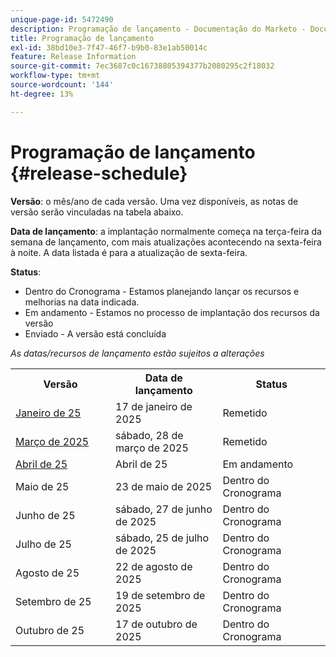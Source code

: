 ```yaml
---
unique-page-id: 5472490
description: Programação de lançamento - Documentação do Marketo - Documentação do produto
title: Programação de lançamento
exl-id: 38bd10e3-7f47-46f7-b9b0-83e1ab50014c
feature: Release Information
source-git-commit: 7ec3687c0c16738805394377b2080295c2f18032
workflow-type: tm+mt
source-wordcount: '144'
ht-degree: 13%

---
```


# Programação de lançamento {#release-schedule}

**Versão**: o mês/ano de cada versão. Uma vez disponíveis, as notas de versão serão vinculadas na tabela abaixo.

**Data de lançamento**: a implantação normalmente começa na terça-feira da semana de lançamento, com mais atualizações acontecendo na sexta-feira à noite. A data listada é para a atualização de sexta-feira.

**Status**:

* Dentro do Cronograma - Estamos planejando lançar os recursos e melhorias na data indicada.
* Em andamento - Estamos no processo de implantação dos recursos da versão
* Enviado - A versão está concluída

_As datas/recursos de lançamento estão sujeitos a alterações_

<table>
 <tbody> 
  <tr> 
   <th width="250px">Versão</th>
   <th width="250px">Data de lançamento</th>
   <th width="250px">Status</th>
  </tr>
  <tr> 
   <td><a href="/help/marketo/release-notes/previous-releases/2025/release-notes-jan-25.md">Janeiro de 25</a></td>
   <td>17 de janeiro de 2025</td>
   <td>Remetido</td>
  </tr>
   <tr> 
   <td><a href="/help/marketo/release-notes/previous-releases/2025/release-notes-mar-25.md">Março de 2025</a></td>
   <td>sábado, 28 de março de 2025</td>
   <td>Remetido</td>
  </tr>
  <tr> 
   <td><a href="/help/marketo/release-notes/current.md">Abril de 25</a></td>
   <td>Abril de 25</td>
   <td>Em andamento</td>
  </tr>
  <tr> 
   <td>Maio de 25</td>
   <td>23 de maio de 2025</td>
   <td>Dentro do Cronograma</td>
  </tr>
  <tr> 
   <td>Junho de 25</td>
   <td>sábado, 27 de junho de 2025</td>
   <td>Dentro do Cronograma</td>
  </tr>
  <tr> 
   <td>Julho de 25</td>
   <td>sábado, 25 de julho de 2025</td>
   <td>Dentro do Cronograma</td>
  </tr>
  <tr> 
   <td>Agosto de 25</td>
   <td>22 de agosto de 2025</td>
   <td>Dentro do Cronograma</td>
  </tr>
  <tr> 
   <td>Setembro de 25</td>
   <td>19 de setembro de 2025</td>
   <td>Dentro do Cronograma</td>
  </tr>
  <tr> 
   <td>Outubro de 25</td>
   <td>17 de outubro de 2025</td>
   <td>Dentro do Cronograma</td>
  </tr>
 </tbody>
</table>
